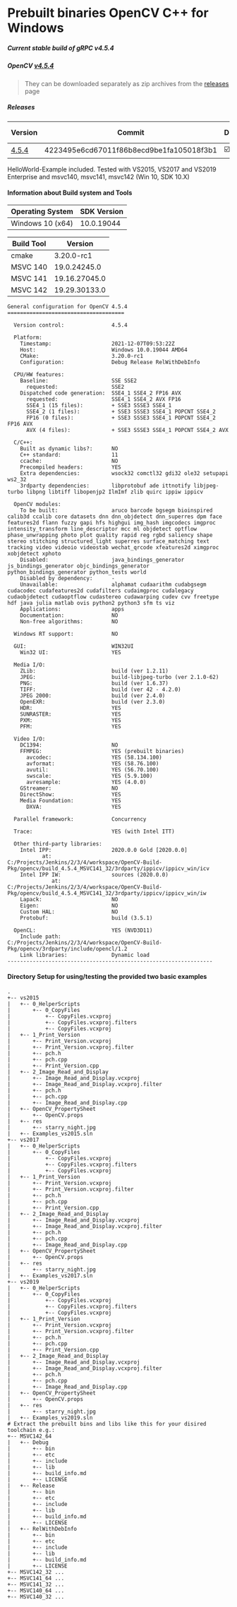 # Prebuilt binaries OpenCV C++ for Windows
##### Current stable build of gRPC v4.5.4
##### OpenCV [v4.5.4](https://github.com/grpc/grpc/releases/tag/v4.5.4) 

> They can be downloaded separately as zip archives from the  [releases](https://github.com/thommyho/Cpp-OpenCV-Windows-PreBuilts/releases) page


##### Releases

| Version | Commit | Debug | Release  | RelWithDebInfo | MSVC142 32Bit | MSVC142 64Bit | MSVC141 32 Bit | MSVC141 64 Bit | MSVC140 32 Bit | MSVC140 64 Bit | Example |
|---------|------------|-------|----------|----------------|---------------|---------------|----------------|----------------|----------------|----------------|---------|
| [4.5.4](https://github.com/thommyho/Cpp-OpenCV-Windows-PreBuilts/releases/tag/v4.5.4) | 4223495e6cd67011f86b8ecd9be1fa105018f3b1 | :ballot_box_with_check: | :ballot_box_with_check: | :ballot_box_with_check:              | :ballot_box_with_check:             | :ballot_box_with_check:             | :ballot_box_with_check:              | :ballot_box_with_check:              | :ballot_box_with_check:              | :ballot_box_with_check:              | :ballot_box_with_check:       |

HelloWorld-Example included. Tested with VS2015, VS2017 and VS2019 Enterprise and msvc140, msvc141, msvc142 (Win 10, SDK 10.X)

#### Information about Build system and Tools

| Operating System | SDK Version   |
|------------------|---------------|
| Windows 10 (x64) |  10.0.19044   |

| Build Tool       | Version        |
|------------------|----------------|
| cmake            | 3.20.0-rc1     |
| MSVC 140         | 19.0.24245.0   |
| MSVC 141         | 19.16.27045.0  |
| MSVC 142         | 19.29.30133.0  |

```console
General configuration for OpenCV 4.5.4 =====================================

  Version control:               4.5.4

  Platform:
    Timestamp:                   2021-12-07T09:53:22Z
    Host:                        Windows 10.0.19044 AMD64
    CMake:                       3.20.0-rc1    
    Configuration:               Debug Release RelWithDebInfo

  CPU/HW features:
    Baseline:                    SSE SSE2
      requested:                 SSE2
    Dispatched code generation:  SSE4_1 SSE4_2 FP16 AVX
      requested:                 SSE4_1 SSE4_2 AVX FP16
      SSE4_1 (15 files):         + SSE3 SSSE3 SSE4_1
      SSE4_2 (1 files):          + SSE3 SSSE3 SSE4_1 POPCNT SSE4_2
      FP16 (0 files):            + SSE3 SSSE3 SSE4_1 POPCNT SSE4_2 FP16 AVX
      AVX (4 files):             + SSE3 SSSE3 SSE4_1 POPCNT SSE4_2 AVX

  C/C++:
    Built as dynamic libs?:      NO
    C++ standard:                11    
    ccache:                      NO
    Precompiled headers:         YES
    Extra dependencies:          wsock32 comctl32 gdi32 ole32 setupapi ws2_32
    3rdparty dependencies:       libprotobuf ade ittnotify libjpeg-turbo libpng libtiff libopenjp2 IlmImf zlib quirc ippiw ippicv

  OpenCV modules:
    To be built:                 aruco barcode bgsegm bioinspired calib3d ccalib core datasets dnn dnn_objdetect dnn_superres dpm face features2d flann fuzzy gapi hfs highgui img_hash imgcodecs imgproc intensity_transform line_descriptor mcc ml objdetect optflow phase_unwrapping photo plot quality rapid reg rgbd saliency shape stereo stitching structured_light superres surface_matching text tracking video videoio videostab wechat_qrcode xfeatures2d ximgproc xobjdetect xphoto
    Disabled:                    java_bindings_generator js_bindings_generator objc_bindings_generator python_bindings_generator python_tests world
    Disabled by dependency:      -
    Unavailable:                 alphamat cudaarithm cudabgsegm cudacodec cudafeatures2d cudafilters cudaimgproc cudalegacy cudaobjdetect cudaoptflow cudastereo cudawarping cudev cvv freetype hdf java julia matlab ovis python2 python3 sfm ts viz
    Applications:                apps
    Documentation:               NO
    Non-free algorithms:         NO

  Windows RT support:            NO

  GUI:                           WIN32UI
    Win32 UI:                    YES

  Media I/O: 
    ZLib:                        build (ver 1.2.11)
    JPEG:                        build-libjpeg-turbo (ver 2.1.0-62)
    PNG:                         build (ver 1.6.37)
    TIFF:                        build (ver 42 - 4.2.0)
    JPEG 2000:                   build (ver 2.4.0)
    OpenEXR:                     build (ver 2.3.0)
    HDR:                         YES
    SUNRASTER:                   YES
    PXM:                         YES
    PFM:                         YES

  Video I/O:
    DC1394:                      NO
    FFMPEG:                      YES (prebuilt binaries)
      avcodec:                   YES (58.134.100)
      avformat:                  YES (58.76.100)
      avutil:                    YES (56.70.100)
      swscale:                   YES (5.9.100)
      avresample:                YES (4.0.0)
    GStreamer:                   NO
    DirectShow:                  YES
    Media Foundation:            YES
      DXVA:                      YES

  Parallel framework:            Concurrency

  Trace:                         YES (with Intel ITT)

  Other third-party libraries:
    Intel IPP:                   2020.0.0 Gold [2020.0.0]
           at:                   C:/Projects/Jenkins/2/3/4/workspace/OpenCV-Build-Pkg/opencv/build_4.5.4_MSVC141_32/3rdparty/ippicv/ippicv_win/icv
    Intel IPP IW:                sources (2020.0.0)
              at:                C:/Projects/Jenkins/2/3/4/workspace/OpenCV-Build-Pkg/opencv/build_4.5.4_MSVC141_32/3rdparty/ippicv/ippicv_win/iw
    Lapack:                      NO
    Eigen:                       NO
    Custom HAL:                  NO
    Protobuf:                    build (3.5.1)

  OpenCL:                        YES (NVD3D11)
    Include path:                C:/Projects/Jenkins/2/3/4/workspace/OpenCV-Build-Pkg/opencv/3rdparty/include/opencl/1.2
    Link libraries:              Dynamic load  
-----------------------------------------------------------------

```

#### Directory Setup for using/testing the provided two basic examples

```console
.
+-- vs2015
|   +-- 0_HelperScripts
|       +-- 0_CopyFiles
|           +-- CopyFiles.vcxproj
|           +-- CopyFiles.vcxproj.filters
|           +-- CopyFiles.vcxproj
|   +-- 1_Print_Version
|       +-- Print_Version.vcxproj
|       +-- Print_Version.vcxproj.filter
|       +-- pch.h
|       +-- pch.cpp
|       +-- Print_Version.cpp
|   +-- 2_Image_Read_and_Display
|       +-- Image_Read_and_Display.vcxproj
|       +-- Image_Read_and_Display.vcxproj.filter
|       +-- pch.h
|       +-- pch.cpp
|       +-- Image_Read_and_Display.cpp
|   +-- OpenCV_PropertySheet
|       +-- OpenCV.props
|   +-- res
|       +-- starry_night.jpg
|   +-- Examples_vs2015.sln
+-- vs2017
|   +-- 0_HelperScripts
|       +-- 0_CopyFiles
|           +-- CopyFiles.vcxproj
|           +-- CopyFiles.vcxproj.filters
|           +-- CopyFiles.vcxproj
|   +-- 1_Print_Version
|       +-- Print_Version.vcxproj
|       +-- Print_Version.vcxproj.filter
|       +-- pch.h
|       +-- pch.cpp
|       +-- Print_Version.cpp
|   +-- 2_Image_Read_and_Display
|       +-- Image_Read_and_Display.vcxproj
|       +-- Image_Read_and_Display.vcxproj.filter
|       +-- pch.h
|       +-- pch.cpp
|       +-- Image_Read_and_Display.cpp
|   +-- OpenCV_PropertySheet
|       +-- OpenCV.props
|   +-- res
|       +-- starry_night.jpg
|   +-- Examples_vs2017.sln
+-- vs2019
|   +-- 0_HelperScripts
|       +-- 0_CopyFiles
|           +-- CopyFiles.vcxproj
|           +-- CopyFiles.vcxproj.filters
|           +-- CopyFiles.vcxproj
|   +-- 1_Print_Version
|       +-- Print_Version.vcxproj
|       +-- Print_Version.vcxproj.filter
|       +-- pch.h
|       +-- pch.cpp
|       +-- Print_Version.cpp
|   +-- 2_Image_Read_and_Display
|       +-- Image_Read_and_Display.vcxproj
|       +-- Image_Read_and_Display.vcxproj.filter
|       +-- pch.h
|       +-- pch.cpp
|       +-- Image_Read_and_Display.cpp
|   +-- OpenCV_PropertySheet
|       +-- OpenCV.props
|   +-- res
|       +-- starry_night.jpg
|   +-- Examples_vs2019.sln
# Extract the prebuilt bins and libs like this for your disired toolchain e.g.:
+-- MSVC142_64
|   +-- Debug
|       +-- bin
|       +-- etc
|       +-- include
|       +-- lib
|       +-- build_info.md
|       +-- LICENSE
|   +-- Release
|       +-- bin
|       +-- etc
|       +-- include
|       +-- lib
|       +-- build_info.md
|       +-- LICENSE
|   +-- RelWithDebInfo
|       +-- bin
|       +-- etc
|       +-- include
|       +-- lib
|       +-- build_info.md
|       +-- LICENSE
+-- MSVC142_32 ...
+-- MSVC141_64 ...
+-- MSVC141_32 ...
+-- MSVC140_64 ...
+-- MSVC140_32 ...
```
